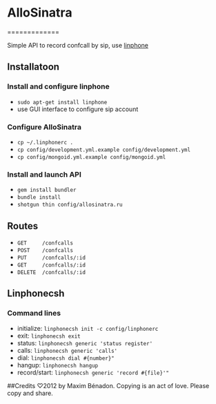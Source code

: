 # AlloSinatra
=============

Simple API to record confcall by sip, use [linphone](http://www.linphone.org/)

## Installatoon
### Install and configure linphone
 * `sudo apt-get install linphone`
 * use GUI interface to configure sip account

### Configure AlloSinatra
 * `cp ~/.linphonerc .`
 * `cp config/development.yml.example config/development.yml`
 * `cp config/mongoid.yml.example config/mongoid.yml`

### Install and launch API
 * `gem install bundler`
 * `bundle install`
 * `shotgun thin config/allosinatra.ru`


## Routes
 * `GET     /confcalls`
 * `POST    /confcalls`
 * `PUT     /confcalls/:id`
 * `GET     /confcalls/:id`
 * `DELETE  /confcalls/:id`

## Linphonecsh
### Command lines
 * initialize: `linphonecsh init -c config/linphonerc`
 * exit: `linphonecsh exit`
 * status: `linphonecsh generic 'status register'`
 * calls: `linphonecsh generic 'calls'`
 * dial: `linphonecsh dial #{number}"`
 * hangup: `linphonecsh hangup`
 * record/start: `linphonecsh generic 'record #{file}'"`

##Credits
♡2012 by Maxim Bénadon. Copying is an act of love. Please copy and share.
